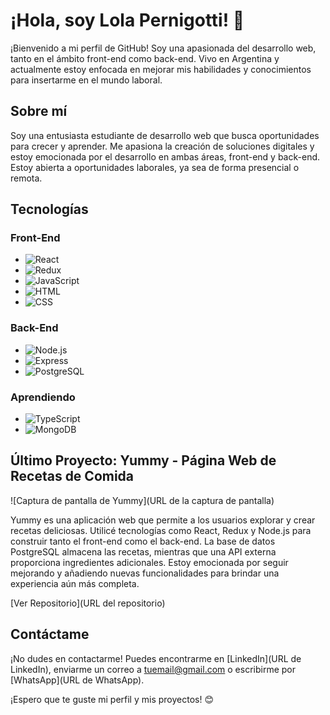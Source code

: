 # ¡Hola, soy Lola Pernigotti! 👋

¡Bienvenido a mi perfil de GitHub! Soy una apasionada del desarrollo web, tanto en el ámbito front-end como back-end. Vivo en Argentina y actualmente estoy enfocada en mejorar mis habilidades y conocimientos para insertarme en el mundo laboral.

## Sobre mí

Soy una entusiasta estudiante de desarrollo web que busca oportunidades para crecer y aprender. Me apasiona la creación de soluciones digitales y estoy emocionada por el desarrollo en ambas áreas, front-end y back-end. Estoy abierta a oportunidades laborales, ya sea de forma presencial o remota.

## Tecnologías

### Front-End

- ![React](https://img.shields.io/badge/-React-61DAFB?style=flat-square&logo=react&logoColor=white&link=https://reactjs.org/)
- ![Redux](https://img.shields.io/badge/-Redux-764ABC?style=flat-square&logo=redux&logoColor=white&link=https://redux.js.org/)
- ![JavaScript](https://img.shields.io/badge/-JavaScript-F7DF1E?style=flat-square&logo=javascript&logoColor=white&link=https://developer.mozilla.org/en-US/docs/Web/JavaScript)
- ![HTML](https://img.shields.io/badge/-HTML5-E34F26?style=flat-square&logo=html5&logoColor=white&link=https://developer.mozilla.org/en-US/docs/Web/HTML)
- ![CSS](https://img.shields.io/badge/-CSS3-1572B6?style=flat-square&logo=css3&logoColor=white&link=https://developer.mozilla.org/en-US/docs/Web/CSS)

### Back-End

- ![Node.js](https://img.shields.io/badge/-Node.js-339933?style=flat-square&logo=node.js&logoColor=white&link=https://nodejs.org/)
- ![Express](https://img.shields.io/badge/-Express-000000?style=flat-square&logo=express&logoColor=white&link=https://expressjs.com/)
- ![PostgreSQL](https://img.shields.io/badge/-PostgreSQL-336791?style=flat-square&logo=postgresql&logoColor=white&link=https://www.postgresql.org/)

### Aprendiendo

- ![TypeScript](https://img.shields.io/badge/-TypeScript-007ACC?style=flat-square&logo=typescript&logoColor=white&link=https://www.typescriptlang.org/)
- ![MongoDB](https://img.shields.io/badge/-MongoDB-47A248?style=flat-square&logo=mongodb&logoColor=white&link=https://www.mongodb.com/)

## Último Proyecto: Yummy - Página Web de Recetas de Comida

![Captura de pantalla de Yummy](URL de la captura de pantalla)

Yummy es una aplicación web que permite a los usuarios explorar y crear recetas deliciosas. Utilicé tecnologías como React, Redux y Node.js para construir tanto el front-end como el back-end. La base de datos PostgreSQL almacena las recetas, mientras que una API externa proporciona ingredientes adicionales. Estoy emocionada por seguir mejorando y añadiendo nuevas funcionalidades para brindar una experiencia aún más completa.

[Ver Repositorio](URL del repositorio)

## Contáctame

¡No dudes en contactarme! Puedes encontrarme en [LinkedIn](URL de LinkedIn), enviarme un correo a tuemail@gmail.com o escribirme por [WhatsApp](URL de WhatsApp).

¡Espero que te guste mi perfil y mis proyectos! 😊

